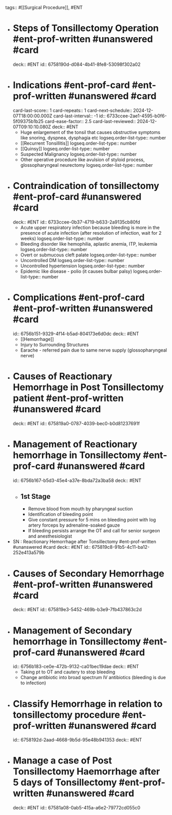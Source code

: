 tags:: #[[Surgical Procedure]], #ENT

- # Steps of Tonsillectomy Operation #ent-prof-written #unanswered #card
  deck:: #ENT
  id:: 6758190d-d084-4b41-8fe8-53098f302a02
- # Indications #ent-prof-card #ent-prof-written #unanswered #card
  card-last-score:: 1
  card-repeats:: 1
  card-next-schedule:: 2024-12-07T18:00:00.000Z
  card-last-interval:: -1
  id:: 6733ccee-2ae1-4595-b0f6-5f09375b1b25
  card-ease-factor:: 2.5
  card-last-reviewed:: 2024-12-07T09:10:10.080Z
  deck:: #ENT
	- Huge enlargement of the tonsil that causes obstructive symptoms like snoring, dyspnea, dysphagia etc
	  logseq.order-list-type:: number
	- [[Recurrent Tonsillitis]]
	  logseq.order-list-type:: number
	- [[Quinsy]]
	  logseq.order-list-type:: number
	- Suspected Malignancy
	  logseq.order-list-type:: number
	- Other operative procedure like avulsion of styloid process, glossopharyngeal neurectomy
	  logseq.order-list-type:: number
- # Contraindication of tonsillectomy #ent-prof-card #unanswered #card
  deck:: #ENT
  id:: 6733ccee-0b37-4719-b633-2a9135cb80fd
	- Acute upper respiratory infection because bleeding is more in the presence of acute infection (after resolution of infection, wait for 2 weeks)
	  logseq.order-list-type:: number
	- Bleeding disorder like hemophilia, aplastic anemia, ITP, leukemia
	  logseq.order-list-type:: number
	- Overt or submucous cleft palate
	  logseq.order-list-type:: number
	- Uncontrolled DM
	  logseq.order-list-type:: number
	- Uncontrolled hypertension
	  logseq.order-list-type:: number
	- Epidemic like disease - polio (it causes bulbar palsy)
	  logseq.order-list-type:: number
- # Complications #ent-prof-card #ent-prof-written #unanswered #card
  id:: 6756b151-9329-4f14-b5ad-804173e6d0dc
  deck:: #ENT
	- [[Hemorrhage]]
	- Injury to Surrounding Structures
	- Earache - referred pain due to same nerve supply (glossopharyngeal nerve)
- # Causes of Reactionary Hemorrhage in Post Tonsillectomy patient #ent-prof-written #unanswered #card
  deck:: #ENT
  id:: 675819a0-0787-4039-bec0-b0d81237691f
- # Management of Reactionary hemorrhage in Tonsillectomy #ent-prof-card #unanswered #card
  id:: 6756b167-b5d3-45e4-a37e-8bda72a3ba58
  deck:: #ENT
	- ## 1st Stage
		- Remove blood from mouth by pharyngeal suction
		- Identification of bleeding point
		- Give constant pressure for 5 mins on bleeding point with log artery forceps by adrenaline-soaked gauze
		- If bleeding persists arrange the OT and call for senior surgeon and anesthesiologist
- SN : Reactionary Hemorrhage after Tonsillectomy #ent-prof-written #unanswered #card
  deck:: #ENT
  id:: 675819c8-91b5-4c11-ba12-252e413a579b
- # Causes of Secondary Hemorrhage #ent-prof-written #unanswered #card
  deck:: #ENT
  id:: 675819e3-5452-469b-b3e9-7fb437863c2d
- # Management of Secondary hemorrhage in Tonsillectomy #ent-prof-card #unanswered #card
  id:: 6756b183-ce0e-472b-9132-ca01bec19dae
  deck:: #ENT
	- Taking pt to OT and cautery to stop bleeding
	- Change antibiotic into broad spectrum IV antibiotics (bleeding is due to infection)
- # Classify Hemorrhage in relation to tonsillectomy procedure #ent-prof-written #unanswered #card
  id:: 6758192d-2aad-4668-9b5d-95e48b941353
  deck:: #ENT
- # Manage a case of Post Tonsillectomy Haemorrhage after 5 days of Tonsillectomy #ent-prof-written #unanswered #card
  deck:: #ENT
  id:: 67581a08-0ab5-415a-a6e2-79772cd055c0
